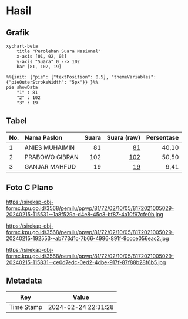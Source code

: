 # Hasil

## Grafik

```mermaid
xychart-beta
    title "Perolehan Suara Nasional"
    x-axis [01, 02, 03]
    y-axis "Suara" 0 --> 102
    bar [81, 102, 19]
```

```mermaid
%%{init: {"pie": {"textPosition": 0.5}, "themeVariables": {"pieOuterStrokeWidth": "5px"}} }%%
pie showData
    "1" : 81
    "2" : 102
    "3" : 19
```

## Tabel

| No. | Nama Paslon    | Suara | Suara (raw) | Persentase |
|:--- |:-------------- | -----:| -----------:| ----------:|
| 1   | ANIES MUHAIMIN | 81    | [81][p-1]   | 40,10      |
| 2   | PRABOWO GIBRAN | 102   | [102][p-2]  | 50,50      |
| 3   | GANJAR MAHFUD  | 19    | [19][p-3]   | 9,41       |


[p-1]: https://github.com/gigit-pemilu/pemilu-2024/blob/main/pilpres/hitung-suara/sub/81-maluku/sub/72-kota-tual/sub/02-pulau-dullah-selatan/sub/1005-lodar-el/sub/029-tps/sub/paslon-1.txt
[p-2]: https://github.com/gigit-pemilu/pemilu-2024/blob/main/pilpres/hitung-suara/sub/81-maluku/sub/72-kota-tual/sub/02-pulau-dullah-selatan/sub/1005-lodar-el/sub/029-tps/sub/paslon-2.txt
[p-3]: https://github.com/gigit-pemilu/pemilu-2024/blob/main/pilpres/hitung-suara/sub/81-maluku/sub/72-kota-tual/sub/02-pulau-dullah-selatan/sub/1005-lodar-el/sub/029-tps/sub/paslon-3.txt

## Foto C Plano

https://sirekap-obj-formc.kpu.go.id/3568/pemilu/ppwp/81/72/02/10/05/8172021005029-20240215-115531--1a8f529a-d4e8-45c3-bf87-4a10f97cfe0b.jpg

https://sirekap-obj-formc.kpu.go.id/3568/pemilu/ppwp/81/72/02/10/05/8172021005029-20240215-192553--ab773d1c-7b66-4996-891f-9ccce056eac2.jpg

https://sirekap-obj-formc.kpu.go.id/3568/pemilu/ppwp/81/72/02/10/05/8172021005029-20240215-115831--ce0d7edc-0ed2-4dbe-917f-87f88b28f6b5.jpg


## Metadata

| Key        | Value               |
| ---------- | ------------------- |
| Time Stamp | 2024-02-24 22:31:28 |



